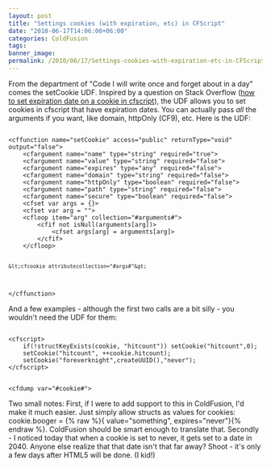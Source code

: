 ```yaml
---
layout: post
title: "Settings cookies (with expiration, etc) in CFScript"
date: "2010-06-17T14:06:00+06:00"
categories: ColdFusion 
tags: 
banner_image: 
permalink: /2010/06/17/Settings-cookies-with-expiration-etc-in-CFScript
---
```


From the department of "Code I will write once and forget about in a day" comes the setCookie UDF. Inspired by a question on Stack Overflow (<a href="http://stackoverflow.com/questions/3059924/how-to-set-expiration-date-on-a-cookie-in-cfscript">how to set expiration date on a cookie in cfscript</a>), the UDF allows you to set cookies in cfscript that have expiration dates. You can actually pass <i>all</i> the arguments if you want, like domain, httpOnly (CF9), etc. Here is the UDF:
<!--more-->
<p>

<code>
&lt;cffunction name="setCookie" access="public" returnType="void" output="false"&gt;
	&lt;cfargument name="name" type="string" required="true"&gt;
	&lt;cfargument name="value" type="string" required="false"&gt;
	&lt;cfargument name="expires" type="any" required="false"&gt;
	&lt;cfargument name="domain" type="string" required="false"&gt;
	&lt;cfargument name="httpOnly" type="boolean" required="false"&gt;
	&lt;cfargument name="path" type="string" required="false"&gt;
	&lt;cfargument name="secure" type="boolean" required="false"&gt;
	&lt;cfset var args = {}&gt;
	&lt;cfset var arg = ""&gt;
	&lt;cfloop item="arg" collection="#arguments#"&gt;
		&lt;cfif not isNull(arguments[arg])&gt;
			&lt;cfset args[arg] = arguments[arg]&gt;
		&lt;/cfif&gt;
	&lt;/cfloop&gt;

	&lt;cfcookie attributecollection="#args#"&gt;
&lt;/cffunction&gt;
</code>

<p>

And a few examples - although the first two calls are a bit silly - you wouldn't need the UDF for them:

<p>

<code>
&lt;cfscript&gt;
	if(!structKeyExists(cookie, "hitcount")) setCookie("hitcount",0);
	setCookie("hitcount", ++cookie.hitcount);
	setCookie("foreverknight",createUUID(),"never"); 
&lt;/cfscript&gt;

&lt;cfdump var="#cookie#"&gt;
</code>

<p>

Two small notes: First, if I were to add support to this in ColdFusion, I'd make it much easier. Just simply allow structs as values for cookies: cookie.booger = {% raw %}{ value="something", expires="never"}{% endraw %}. ColdFusion should be smart enough to translate that. Secondly - I noticed today that when a cookie is set to never, it gets set to a date in 2040. Anyone else realize that that date isn't that far away? Shoot - it's only a few days after HTML5 will be done. (I kid!)